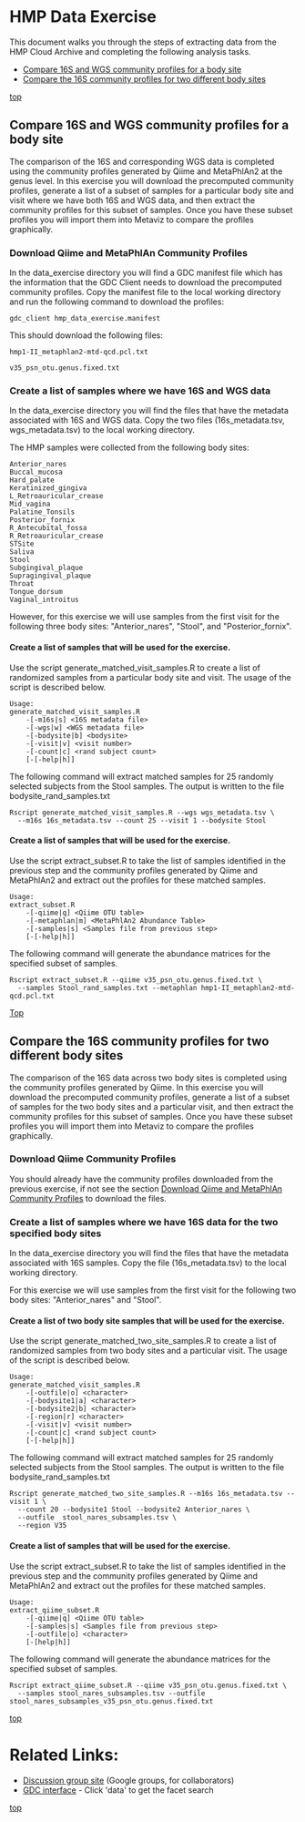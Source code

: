 # HMP Data Exercise
<a name="top"></a>
This document walks you through the steps of extracting data from the HMP Cloud Archive and completing the following analysis tasks.

* [Compare 16S and WGS community profiles for a body site](#compare_16s_wgs)
* [Compare the 16S community profiles for two different body sites](#compare_16s_across_sites)

[top](#top)
## <a name="compare_16s_wgs"></a> Compare 16S and WGS community profiles for a body site

The comparison of the 16S and corresponding WGS data is completed using the community profiles generated by Qiime and MetaPhlAn2 at the genus level. In this exercise you will download the precomputed community profiles, generate a list of a subset of samples for a particular body site and visit where we have both 16S and WGS data, and then extract the community profiles for this subset of samples. Once you have these subset profiles you will import them into Metaviz to compare the profiles graphically.


### <a name="download_profiles"></a> Download Qiime and MetaPhlAn Community Profiles
In the data_exercise directory you will find a GDC manifest file which has the information that the GDC Client needs to download the precomputed community profiles. Copy the manifest file to the local working directory and run the following command to download the profiles:

```
gdc_client hmp_data_exercise.manifest
```

This should download the following files:

    hmp1-II_metaphlan2-mtd-qcd.pcl.txt

    v35_psn_otu.genus.fixed.txt

### Create a list of samples where we have 16S and WGS data
In the data_exercise directory you will find the files that have the metadata associated with 16S and WGS data. Copy the two files (16s_metadata.tsv, wgs_metadata.tsv) to the local working directory.

<a name="hmp_bodysites"></a>The HMP samples were collected from the following body sites:
```
Anterior_nares
Buccal_mucosa
Hard_palate
Keratinized_gingiva
L_Retroauricular_crease
Mid_vagina
Palatine_Tonsils
Posterior_fornix
R_Antecubital_fossa
R_Retroauricular_crease
STSite
Saliva
Stool
Subgingival_plaque
Supragingival_plaque
Throat
Tongue_dorsum
Vaginal_introitus
```
However, for this exercise we will use samples from the first visit for the following three body sites: "Anterior_nares", "Stool", and "Posterior_fornix".

#### Create a list of samples that will be used for the exercise.
Use the script generate_matched_visit_samples.R to create a list of randomized samples from a particular body site and visit. The usage of the script is described below.

```
Usage:
generate_matched_visit_samples.R
    -[-m16s|s] <16S metadata file>
    -[-wgs|w] <WGS metadata file>
    -[-bodysite|b] <bodysite>
    -[-visit|v] <visit number>
    -[-count|c] <rand subject count>
    [-[-help|h]]

```
The following command will extract matched samples for 25 randomly selected subjects from the Stool samples. The output is written to the file bodysite_rand_samples.txt

```
Rscript generate_matched_visit_samples.R --wgs wgs_metadata.tsv \
  --m16s 16s_metadata.tsv --count 25 --visit 1 --bodysite Stool
```

#### Create a list of samples that will be used for the exercise.
Use the script extract_subset.R to take the list of samples identified in the previous step and the community profiles generated by Qiime and MetaPhlAn2 and extract out the profiles for these matched samples.

```
Usage:
extract_subset.R
    -[-qiime|q] <Qiime OTU table>
    -[-metaphlan|m] <MetaPhlAn2 Abundance Table>
    -[-samples|s] <Samples file from previous step>
    [-[-help|h]]
```

The following command will generate the abundance matrices for the specified subset of samples.
```
Rscript extract_subset.R --qiime v35_psn_otu.genus.fixed.txt \
  --samples Stool_rand_samples.txt --metaphlan hmp1-II_metaphlan2-mtd-qcd.pcl.txt
```
[Top](#top)

## <a name="compare_16s_across_sites"></a> Compare the 16S community profiles for two different body sites

The comparison of the 16S data across two body sites is completed using the community profiles generated by Qiime. In this exercise you will download the precomputed community profiles, generate a list of a subset of samples for the two body sites and a particular visit, and then extract the community profiles for this subset of samples. Once you have these subset profiles you will import them into Metaviz to compare the profiles graphically.


### Download Qiime Community Profiles
You should already have the community profiles downloaded from the previous exercise, if not see the section [Download Qiime and MetaPhlAn Community Profiles](#download_profiles) to download the files.

### Create a list of samples where we have 16S data for the two specified body sites
In the data_exercise directory you will find the files that have the metadata associated with 16S samples. Copy the file (16s_metadata.tsv) to the local working directory.

For this exercise we will use samples from the first visit for the following two body sites: "Anterior_nares" and "Stool".

#### Create a list of two body site samples that will be used for the exercise.
Use the script generate_matched_two_site_samples.R to create a list of randomized samples from two body sites and a particular visit. The usage of the script is described below.

```
Usage:
generate_matched_visit_samples.R
    -[-outfile|o] <character>
    -[-bodysite1|a] <character>
    -[-bodysite2|b] <character>
    -[-region|r] <character>
    -[-visit|v] <visit number>
    -[-count|c] <rand subject count>
    [-[-help|h]]

```
The following command will extract matched samples for 25 randomly selected subjects from the Stool samples. The output is written to the file bodysite_rand_samples.txt

```
Rscript generate_matched_two_site_samples.R --m16s 16s_metadata.tsv --visit 1 \
  --count 20 --bodysite1 Stool --bodysite2 Anterior_nares \
  --outfile  stool_nares_subsamples.tsv \
  --region V35
```

#### Create a list of samples that will be used for the exercise.
Use the script extract_subset.R to take the list of samples identified in the previous step and the community profiles generated by Qiime and MetaPhlAn2 and extract out the profiles for these matched samples.

```
Usage:
extract_qiime_subset.R
    -[-qiime|q] <Qiime OTU table>
    -[-samples|s] <Samples file from previous step>
    -[-outfile|o] <character>    
    [-[help|h]]
```

The following command will generate the abundance matrices for the specified subset of samples.
```
Rscript extract_qiime_subset.R --qiime v35_psn_otu.genus.fixed.txt \
  --samples stool_nares_subsamples.tsv --outfile stool_nares_subsamples_v35_psn_otu.genus.fixed.txt
```


[top](#top)
# Related Links:

- [Discussion group site](https://groups.google.com/forum/#!forum/hmp-cloud-pilot) (Google groups, for collaborators)
- [GDC interface](http://portal.ihmpdcc.org) - Click 'data' to get the facet search

[top](#top)
